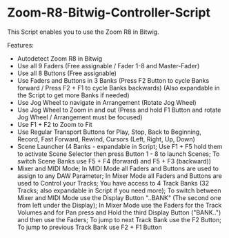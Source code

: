 # Zoom-R8-Bitwig-Controller-Script

This Script enables you to use the Zoom R8 in Bitwig.

Features:
- Autodetect Zoom R8 in Bitwig
- Use all 9 Faders (Free assignable / Fader 1-8 and Master-Fader)
- Use all 8 Buttons (Free assignable)
- Use Faders and Buttons in 3 Banks (Press F2 Button to cycle Banks forward / Press F2 + F1 to cycle Banks backwards) (Also expandable in the Script to get more Banks if needed)
- Use Jog Wheel to navigate in Arrangement (Rotate Jog Wheel)
- Use Jog Wheel to Zoom in and out (Press and hold F1 Button and rotate Jog Wheel / Arrangement must be focused)
- Use F1 + F2 to Zoom to Fit 
- Use Regular Transport Buttons for Play, Stop, Back to Beginning, Record, Fast Forward, Rewind, Cursors (Left, Right, Up, Down)
- Scene Launcher (4 Banks - expandable in Script; Use F1 + F5 hold them to activate Scene Selector then press Button 1 - 8 to launch Scenes; To switch Scene Banks use F5 + F4 (forward) and F5 + F3 (backward))
- Mixer and MIDI Mode; In MIDI Mode all Faders and Buttons are used to assign to any DAW Parameter; In Mixer Mode all Faders and Buttons are used to Control your Tracks; You have access to 4 Track Banks (32 Tracks; also expandable in Script if you need more); To switch between Mixer and MIDI Mode use the Display Button "..BANK" (The second one from left under the Display); In Mixer Mode use the Faders for the Track Volumes and for Pan press and Hold the third Display Button ("BANK..") and then use the Faders; To jump to next Track Bank use the F2 Button; To jump to previous Track Bank use F2 + F1 Button
